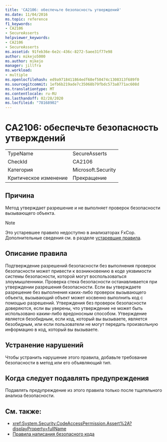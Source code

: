 ```yaml
---
title: 'CA2106: обеспечьте безопасность утверждений'
ms.date: 11/04/2016
ms.topic: reference
f1_keywords:
- CA2106
- SecureAsserts
helpviewer_keywords:
- CA2106
- SecureAsserts
ms.assetid: 91feb36e-6e2c-436c-8272-5aee31f77e98
author: mikejo5000
ms.author: mikejo
manager: jillfra
ms.workload:
- multiple
ms.openlocfilehash: ed9a9718411864edf68ef50474c1308313f689f0
ms.sourcegitcommit: 1efb6b219ade7c35068b79fbdc573a8771ac608d
ms.translationtype: MT
ms.contentlocale: ru-RU
ms.lasthandoff: 02/28/2020
ms.locfileid: "78168902"
---
```

# <a name="ca2106-secure-asserts"></a>CA2106: обеспечьте безопасность утверждений

|||
|-|-|
|TypeName|SecureAsserts|
|CheckId|CA2106|
|Категория|Microsoft.Security|
|Критическое изменение|Прекращение|

## <a name="cause"></a>Причина
Метод утверждает разрешение и не выполняет проверок безопасности вызывающего объекта.

> [!NOTE]
> Это устаревшее правило недоступно в анализаторах FxCop. Дополнительные сведения см. в разделе [устаревшие правила](fxcop-rule-port-status.md#deprecated-rules).

## <a name="rule-description"></a>Описание правила
Подтверждение разрешений безопасности без выполнения проверок безопасности может привести к возникновению в коде уязвимости системы безопасности, которой могут воспользоваться злоумышленники. Проверка стека безопасности останавливается при утверждении разрешения безопасности. Если вы утверждаете разрешение без выполнения каких-либо проверок вызывающего объекта, вызывающий объект может косвенно выполнить код с помощью разрешений. Утверждения без проверок безопасности доверяются, если вы уверены, что утверждение не может быть использовано каким-либо вредоносным способом. Утверждение является безобидным, если код, который вы вызываете, является безобидным, или если пользователи не могут передать произвольную информацию в код, который вы вызываете.

## <a name="how-to-fix-violations"></a>Устранение нарушений
Чтобы устранить нарушение этого правила, добавьте требование безопасности в метод или его объявляющий тип.

## <a name="when-to-suppress-warnings"></a>Когда следует подавлять предупреждения
Подавлять предупреждение из этого правила только после тщательного анализа безопасности.

## <a name="see-also"></a>См. также:

- <xref:System.Security.CodeAccessPermission.Assert%2A?displayProperty=fullName>
- [Правила написания безопасного кода](/dotnet/standard/security/secure-coding-guidelines)
